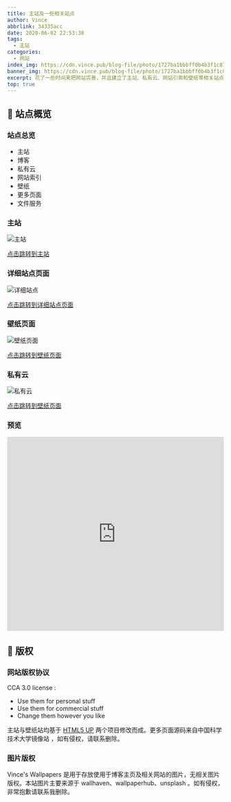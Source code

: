 ```yaml
---
title: 主站及一些相关站点
author: Vince
abbrlink: 34335acc
date: 2020-06-02 22:53:38
tags:
  - 主站
categories:
  - 网站
index_img: https://cdn.vince.pub/blog-file/photo/1727ba1bbbff0b4b3f1c8714f983014d0deef37a.jpg
banner_img: https://cdn.vince.pub/blog-file/photo/1727ba1bbbff0b4b3f1c8714f983014d0deef37a.jpg
excerpt: 花了一些时间来把网站完善，并且建立了主站、私有云、网站引索和壁纸等相关站点。
top: true
---
```


## 🚀 站点概览

### 站点总览

- 主站
- 博客
- 私有云
- 网站索引
- 壁纸
- 更多页面
- 文件服务

### 主站

![主站](http://cdn.vince.pub/blog-file/photo/2020-06-02213425.png)

[点击跳转到主站](https://www.vince.pub)

### 详细站点页面

![详细站点](http://cdn.vince.pub/blog-file/photo/2020-06-02213523.png)

[点击跳转到详细站点页面](https://www.vince.pub/more)

### 壁纸页面

![壁纸页面](http://cdn.vince.pub/blog-file/photo/2020-06-02213620.png)

[点击跳转到壁纸页面](https://i.vince.pub/website/wallpapers)

### 私有云

![私有云](http://cdn.vince.pub/blog-file/photo/2020-06-02213712.png)

[点击跳转到壁纸页面](https://i.vince.pub/website/wallpapers)

### 预览


<iframe src="https://www.vince.pub/" width="100%" height="450" name="topFrame" scrolling="yes"  noresize="noresize" frameborder="0" id="topFrame"></iframe><br>

## 🍉 版权

### 网站版权协议

CCA 3.0 license :

- Use them for personal stuff
- Use them for commercial stuff
- Change them however you like

主站与壁纸站均基于 [HTML5 UP](https://html5up.net/) 两个项目修改而成。更多页面源码来自中国科学技术大学镜像站 ，如有侵权，请联系删除。

### 图片版权

Vince's Wallpapers 是用于存放使用于博客主页及相关网站的图片，无相关图片版权。本站图片主要来源于 wallhaven、wallpaperhub、unsplash 。如有侵权，非常抱歉请联系我删除。